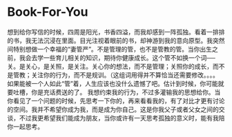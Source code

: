 # Book-For-You

想到给你写信的时候，四周是阳光，书香四溢，而我却感到一阵孤独。看着一排排的书，我无法沉浸在里面。目光注视着眼前的书，却神游到我的意向原型。我突然间特别想做一个幸福的“妻管严”。不是管理的管，也不是管教的管。当你出生之前，我会去学一些育儿相关的知识，期待你健康成长。这个管不如换一个词──关。是关心，是关照，是关注。关心你的想法，而不是管理；关照你的成长，而不是管教；关注你的行为，而不是规训。（这组词用得并不算恰当还需要修改。。。。
如果能被一个人如此“管”着，人生应该也没什么遗憾了吧。估计到时候，你可能就要吐槽，你是充话费送的了。
我想约束我的行为，不过多灌输我的思想给你。当你看见了一个问题的时候，先思考一下你的，再来看看我的，有了对比才更有讨论的空间。我并不希望你成为我，而是成为你自己。这是你我父子或者父女之间的交谈，不过我更希望我们能成为朋友，当你或许有一天思考孤独的意义时，能有我陪你一起思考。
